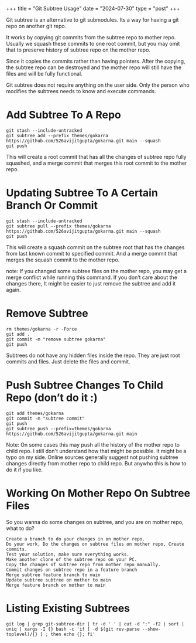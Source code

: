 +++
title = "Git Subtree Usage"
date = "2024-07-30"
type = "post"
+++

Git subtree is an alternative to git submodules. Its a way for having a git repo on another git repo.

It works by copying git commits from the subtree repo to mother repo. Usually we squash these commits to one root commit, but you may omit that to preserve history of subtree repo on the mother repo.

Since it copies the commits rather than having pointers. After the copying, the subtree repo can be destroyed and the mother repo will still have the files and will be fully functional.

Git subtree does not require anything on the user side. Only the person who modifies the subtrees needs to know and execute commands.


# Add Subtree To A Repo

```
git stash --include-untracked
git subtree add --prefix themes/gokarna https://github.com/526avijitgupta/gokarna.git main --squash
git push
```

This will create a root commit that has all the changes of subtree repo fully squashed, and a merge commit that merges this root commit to the mother repo.


# Updating Subtree To A Certain Branch Or Commit

```
git stash --include-untracked
git subtree pull --prefix themes/gokarna https://github.com/526avijitgupta/gokarna.git main --squash
git push
```

This will create a squash commit on the subtree root that has the changes from last known commit to specified commit. And a merge commit that merges the squash commit to the mother repo.

note: If you changed some subtree files on the mother repo, you may get a merge conflict while running this command. If you don’t care about the changes there, It might be easier to just remove the subtree and add it again.


# Remove Subtree

```
rm themes/gokarna -r -Force
git add .
git commit -m "remove subtree gokarna"
git push
```

Subtrees do not have any hidden files inside the repo. They are just root commits and files. Just delete the files and commit.


# Push Subtree Changes To Child Repo (don’t do it :)

```
git add themes/gokarna
git commit -m "subtree commit"
git push
git subtree push --prefix=themes/gokarna https://github.com/526avijitgupta/gokarna.git main
```

Note: On some cases this may push all the history of the mother repo to child repo. I still don't understand how that might be possible. It might be a typo on my side. Online sources generally suggest not pushing subtree changes directly from mother repo to child repo. But anywho this is how to do it if you like.


# Working On Mother Repo On Subtree Files

So you wanna do some changes on subtree, and you are on mother repo, what to do?

```
Create a branch to do your changes in on mother repo.
Do your work, Do the changes on subtree files on mother repo, Create commits.
Test your solution, make sure everything works.
Make another clone of the subtree repo on your PC.
Copy the changes of subtree repo from mother repo manually.
Commit changes on subtree repo in a feature branch
Merge subtree feature branch to main
Update subtree subtree on mother to main
Merge feature branch on mother to main
```

# Listing Existing Subtrees

```
git log | grep git-subtree-dir | tr -d ' ' | cut -d ":" -f2 | sort | uniq | xargs -I {} bash -c 'if [ -d $(git rev-parse --show-toplevel)/{} ] ; then echo {}; fi'
```
